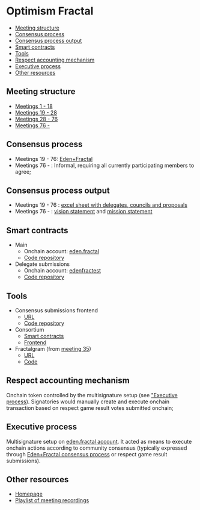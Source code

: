 # Optimism Fractal

- [Meeting structure](#meeting-structure)
- [Consensus process](#consensus-process)
- [Consensus process output](#consensus-process-output)
- [Smart contracts](#smart-contracts)
- [Tools](#tools)
- [Respect accounting mechanism](#respect-accounting-mechanism)
- [Executive process](#executive-process)
- [Other resources](#other-resources)

## Meeting structure
* [Meetings 1 - 18](./meeting-str-1-18.md)
* [Meetings 19 - 28](./meeting-str-19-28.md)
* [Meetings 28 - 76](./meeting-str-28-76.md)
* [Meetings 76 - ](./meeting-str-76-.md)

## Consensus process
* Meetings 19 - 76: [Eden+Fractal](../../concepts/eden+fractal.md)
* Meetings 76 - : Informal, requiring all currently participating members to agree;

## Consensus process output
* Meetings 19 - 76 : [excel sheet with delegates, councils and proposals](./EdenFractal%20delegates.xlsx)
* Meetings 76 - : [vision statement](./vision.md) and [mission statement](./mission.md)

## Smart contracts
* Main
  * Onchain account: [eden.fractal](https://unicove.com/en/vaulta/account/eden.fractal/activity)
  * [Code repository](https://github.com/James-Mart/eden-fractal-contract)
* Delegate submissions
  * Onchain account: [edenfractest](https://unicove.com/en/vaulta/account/edenfractest)
  * [Code repository](https://github.com/n0umen0n/edenfractalsc)

## Tools
* Consensus submissions frontend
  * [URL](https://edenfracfront.web.app/)
  * [Code repository](https://github.com/lennarlehestik/fractalvotingsystem)
* Consortium
  * [Smart contracts](https://github.com/n0umen0n/ConsortiumSC)
  * [Frontend](https://github.com/n0umen0n/ConsortiumWeb)
* Fractalgram (from [meeting 35](https://edenfractal.com/35))
  * [URL](https://fractgram.web.app/)
  * [Code](../../apps/fractalgram-tg/)

## Respect accounting mechanism
Onchain token controlled by the multisignature setup (see ["Executive process](#executive-process)). Signatories would manually create and execute onchain transaction based on respect game result votes submitted onchain;

## Executive process
<!-- TODO: create "tripartite governance structure" concept and reference it here -->

Multisignature setup on [eden.fractal account](https://unicove.com/en/vaulta/account/eden.fractal). It acted as means to execute onchain actions according to community consensus (typically expressed through [Eden+Fractal consensus process](../../concepts/eden+fractal.md) or respect game result submissions).

## Other resources
* [Homepage](https://edenfractal.com/)
* [Playlist of meeting recordings](https://edenfractal.com/videos)